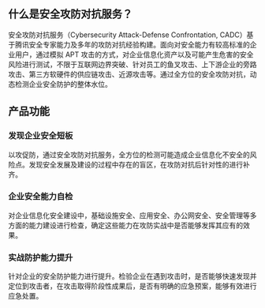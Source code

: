 ## 什么是安全攻防对抗服务？
安全攻防对抗服务（Cybersecurity Attack-Defense Confrontation, CADC）基于腾讯安全专家能力及多年的攻防对抗经验构建。面向对安全能力有较高标准的企业用户，通过模拟 APT 攻击的方式，对企业信息化资产以及可能产生危害的安全风险进行测试，不限于互联网边界突破、针对员工的鱼叉攻击、上下游企业的旁路攻击、第三方软硬件的供应链攻击、近源攻击等。通过全方位的安全攻防对抗，动态检测企业安全防护的整体水位。

## 产品功能
### 发现企业安全短板
以攻促防，通过安全攻防对抗服务，全方位的检测可能造成企业信息化不安全的风险点。发现安全发展及建设的过程中存在的盲区，在攻防对抗后针对性的进行补齐。

### 企业安全能力自检
对企业信息化安全建设中，基础设施安全、应用安全、办公网安全、安全管理等多方面的能力建设进行检查，确定这些能力在攻防实战中是否能够发挥其应有的效果。

### 实战防护能力提升
针对企业的安全防护能力进行提升。检验企业在遇到攻击时，是否能够快速发现并定位到攻击者，在攻击取得阶段性成果后，是否有明确的应急预案，能够有效进行应急处置。
